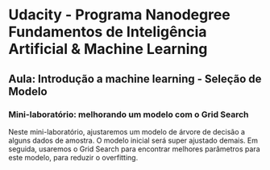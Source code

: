 # Udacity - Programa Nanodegree Fundamentos de Inteligência Artificial & Machine Learning

## Aula: Introdução a machine learning - Seleção de Modelo 

### Mini-laboratório:  melhorando um modelo com o Grid Search
Neste mini-laboratório, ajustaremos um modelo de árvore de decisão a alguns dados de amostra. 
O modelo inicial será super ajustado demais. Em seguida, usaremos o Grid Search para encontrar melhores parâmetros para este modelo, para reduzir o overfitting.
